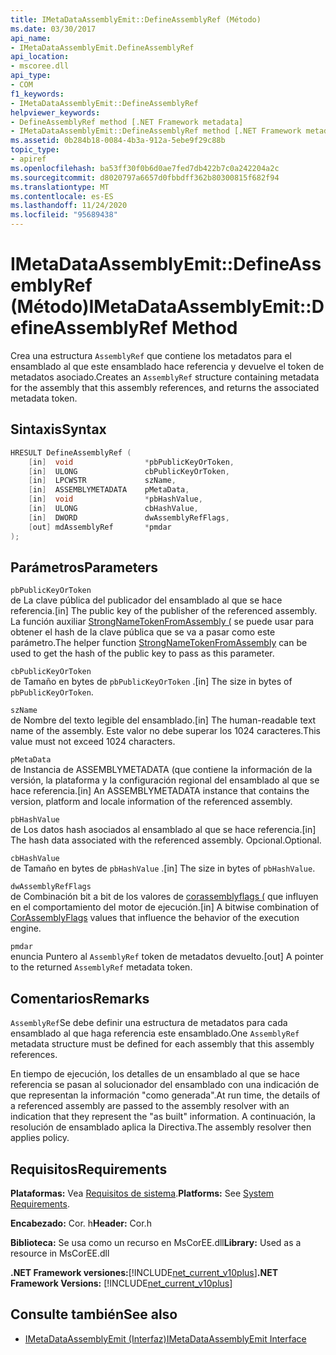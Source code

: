 ```yaml
---
title: IMetaDataAssemblyEmit::DefineAssemblyRef (Método)
ms.date: 03/30/2017
api_name:
- IMetaDataAssemblyEmit.DefineAssemblyRef
api_location:
- mscoree.dll
api_type:
- COM
f1_keywords:
- IMetaDataAssemblyEmit::DefineAssemblyRef
helpviewer_keywords:
- DefineAssemblyRef method [.NET Framework metadata]
- IMetaDataAssemblyEmit::DefineAssemblyRef method [.NET Framework metadata]
ms.assetid: 0b284b18-0084-4b3a-912a-5ebe9f29c88b
topic_type:
- apiref
ms.openlocfilehash: ba53ff30f0b6d0ae7fed7db422b7c0a242204a2c
ms.sourcegitcommit: d8020797a6657d0fbbdff362b80300815f682f94
ms.translationtype: MT
ms.contentlocale: es-ES
ms.lasthandoff: 11/24/2020
ms.locfileid: "95689438"
---
```

# <a name="imetadataassemblyemitdefineassemblyref-method"></a><span data-ttu-id="7aed7-102">IMetaDataAssemblyEmit::DefineAssemblyRef (Método)</span><span class="sxs-lookup"><span data-stu-id="7aed7-102">IMetaDataAssemblyEmit::DefineAssemblyRef Method</span></span>

<span data-ttu-id="7aed7-103">Crea una estructura `AssemblyRef` que contiene los metadatos para el ensamblado al que este ensamblado hace referencia y devuelve el token de metadatos asociado.</span><span class="sxs-lookup"><span data-stu-id="7aed7-103">Creates an `AssemblyRef` structure containing metadata for the assembly that this assembly references, and returns the associated metadata token.</span></span>  
  
## <a name="syntax"></a><span data-ttu-id="7aed7-104">Sintaxis</span><span class="sxs-lookup"><span data-stu-id="7aed7-104">Syntax</span></span>  
  
```cpp  
HRESULT DefineAssemblyRef (  
    [in]  void                *pbPublicKeyOrToken,  
    [in]  ULONG               cbPublicKeyOrToken,  
    [in]  LPCWSTR             szName,  
    [in]  ASSEMBLYMETADATA    pMetaData,  
    [in]  void                *pbHashValue,  
    [in]  ULONG               cbHashValue,  
    [in]  DWORD               dwAssemblyRefFlags,  
    [out] mdAssemblyRef       *pmdar  
);  
```  
  
## <a name="parameters"></a><span data-ttu-id="7aed7-105">Parámetros</span><span class="sxs-lookup"><span data-stu-id="7aed7-105">Parameters</span></span>  

 `pbPublicKeyOrToken`  
 <span data-ttu-id="7aed7-106">de La clave pública del publicador del ensamblado al que se hace referencia.</span><span class="sxs-lookup"><span data-stu-id="7aed7-106">[in] The public key of the publisher of the referenced assembly.</span></span> <span data-ttu-id="7aed7-107">La función auxiliar [StrongNameTokenFromAssembly (](../strong-naming/strongnametokenfromassembly-function.md) se puede usar para obtener el hash de la clave pública que se va a pasar como este parámetro.</span><span class="sxs-lookup"><span data-stu-id="7aed7-107">The helper function [StrongNameTokenFromAssembly](../strong-naming/strongnametokenfromassembly-function.md) can be used to get the hash of the public key to pass as this parameter.</span></span>  
  
 `cbPublicKeyOrToken`  
 <span data-ttu-id="7aed7-108">de Tamaño en bytes de `pbPublicKeyOrToken` .</span><span class="sxs-lookup"><span data-stu-id="7aed7-108">[in] The size in bytes of `pbPublicKeyOrToken`.</span></span>  
  
 `szName`  
 <span data-ttu-id="7aed7-109">de Nombre del texto legible del ensamblado.</span><span class="sxs-lookup"><span data-stu-id="7aed7-109">[in] The human-readable text name of the assembly.</span></span> <span data-ttu-id="7aed7-110">Este valor no debe superar los 1024 caracteres.</span><span class="sxs-lookup"><span data-stu-id="7aed7-110">This value must not exceed 1024 characters.</span></span>  
  
 `pMetaData`  
 <span data-ttu-id="7aed7-111">de Instancia de ASSEMBLYMETADATA (que contiene la información de la versión, la plataforma y la configuración regional del ensamblado al que se hace referencia.</span><span class="sxs-lookup"><span data-stu-id="7aed7-111">[in] An ASSEMBLYMETADATA instance that contains the version, platform and locale information of the referenced assembly.</span></span>  
  
 `pbHashValue`  
 <span data-ttu-id="7aed7-112">de Los datos hash asociados al ensamblado al que se hace referencia.</span><span class="sxs-lookup"><span data-stu-id="7aed7-112">[in] The hash data associated with the referenced assembly.</span></span> <span data-ttu-id="7aed7-113">Opcional.</span><span class="sxs-lookup"><span data-stu-id="7aed7-113">Optional.</span></span>  
  
 `cbHashValue`  
 <span data-ttu-id="7aed7-114">de Tamaño en bytes de `pbHashValue` .</span><span class="sxs-lookup"><span data-stu-id="7aed7-114">[in] The size in bytes of `pbHashValue`.</span></span>  
  
 `dwAssemblyRefFlags`  
 <span data-ttu-id="7aed7-115">de Combinación bit a bit de los valores de [corassemblyflags (](corassemblyflags-enumeration.md) que influyen en el comportamiento del motor de ejecución.</span><span class="sxs-lookup"><span data-stu-id="7aed7-115">[in] A bitwise combination of [CorAssemblyFlags](corassemblyflags-enumeration.md) values that influence the behavior of the execution engine.</span></span>  
  
 `pmdar`  
 <span data-ttu-id="7aed7-116">enuncia Puntero al `AssemblyRef` token de metadatos devuelto.</span><span class="sxs-lookup"><span data-stu-id="7aed7-116">[out] A pointer to the returned `AssemblyRef` metadata token.</span></span>  
  
## <a name="remarks"></a><span data-ttu-id="7aed7-117">Comentarios</span><span class="sxs-lookup"><span data-stu-id="7aed7-117">Remarks</span></span>  

 <span data-ttu-id="7aed7-118">`AssemblyRef`Se debe definir una estructura de metadatos para cada ensamblado al que haga referencia este ensamblado.</span><span class="sxs-lookup"><span data-stu-id="7aed7-118">One `AssemblyRef` metadata structure must be defined for each assembly that this assembly references.</span></span>  
  
 <span data-ttu-id="7aed7-119">En tiempo de ejecución, los detalles de un ensamblado al que se hace referencia se pasan al solucionador del ensamblado con una indicación de que representan la información "como generada".</span><span class="sxs-lookup"><span data-stu-id="7aed7-119">At run time, the details of a referenced assembly are passed to the assembly resolver with an indication that they represent the "as built" information.</span></span> <span data-ttu-id="7aed7-120">A continuación, la resolución de ensamblado aplica la Directiva.</span><span class="sxs-lookup"><span data-stu-id="7aed7-120">The assembly resolver then applies policy.</span></span>  
  
## <a name="requirements"></a><span data-ttu-id="7aed7-121">Requisitos</span><span class="sxs-lookup"><span data-stu-id="7aed7-121">Requirements</span></span>  

 <span data-ttu-id="7aed7-122">**Plataformas:** Vea [Requisitos de sistema](../../get-started/system-requirements.md).</span><span class="sxs-lookup"><span data-stu-id="7aed7-122">**Platforms:** See [System Requirements](../../get-started/system-requirements.md).</span></span>  
  
 <span data-ttu-id="7aed7-123">**Encabezado:** Cor. h</span><span class="sxs-lookup"><span data-stu-id="7aed7-123">**Header:** Cor.h</span></span>  
  
 <span data-ttu-id="7aed7-124">**Biblioteca:** Se usa como un recurso en MsCorEE.dll</span><span class="sxs-lookup"><span data-stu-id="7aed7-124">**Library:** Used as a resource in MsCorEE.dll</span></span>  
  
 <span data-ttu-id="7aed7-125">**.NET Framework versiones:**[!INCLUDE[net_current_v10plus](../../../../includes/net-current-v10plus-md.md)]</span><span class="sxs-lookup"><span data-stu-id="7aed7-125">**.NET Framework Versions:** [!INCLUDE[net_current_v10plus](../../../../includes/net-current-v10plus-md.md)]</span></span>  
  
## <a name="see-also"></a><span data-ttu-id="7aed7-126">Consulte también</span><span class="sxs-lookup"><span data-stu-id="7aed7-126">See also</span></span>

- [<span data-ttu-id="7aed7-127">IMetaDataAssemblyEmit (Interfaz)</span><span class="sxs-lookup"><span data-stu-id="7aed7-127">IMetaDataAssemblyEmit Interface</span></span>](imetadataassemblyemit-interface.md)
